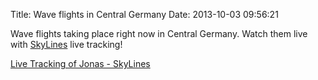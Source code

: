 Title: Wave flights in Central Germany
Date: 2013-10-03 09:56:21

Wave flights taking place right now in Central Germany. Watch them live with
[SkyLines](https://skylines.aero) live tracking!

[Live Tracking of Jonas - SkyLines](https://skylines.aero/tracking/1864,1283,929/)
